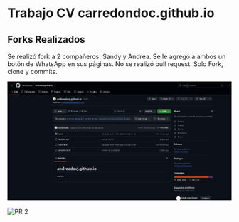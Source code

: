 # Trabajo CV carredondoc.github.io

## Forks Realizados

Se realizó fork a 2 compañeros: Sandy y Andrea.
Se le agregó a ambos un botón de WhatsApp en sus páginas.
No se realizó pull request. Solo Fork, clone y commits.


   ![PR 1](assets/screenshots/sc01.jpg)


   ![PR 2](assets/scrennshots/sc02.jpg)

 